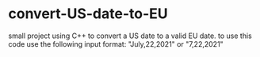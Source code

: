 # convert-US-date-to-EU
small project using C++ to convert a US date to a valid EU date.
to use this code use the following input format: "July,22,2021" or "7,22,2021"
